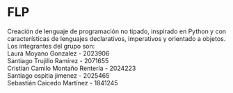# FLP
Creación de lenguaje de programación no tipado, inspirado en Python y con características de lenguajes declarativos, imperativos y orientado a objetos. 
Los integrantes del grupo son:  
Laura Moyano Gonzalez - 2023906  
Santiago Trujillo Ramírez - 2071655  
Cristian Camilo Montaño Rentería - 2024223  
Santiago ospitia jimenez - 2025465  
Sebastián Caicedo Martínez - 1841245  
